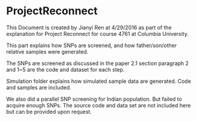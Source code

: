 # ProjectReconnect

This Document is created by Jianyi Ren at 4/29/2016 as part of the explanation for Project Reconnect for course 4761 at Columbia University.

This part explains how SNPs are screened, and how father/son/other relative samples were generated. 

The SNPs are screened as discussed in the paper 2.1 section paragraph 2 and 1~5 are the code and dataset for each step.

Simulation folder explains how simulated sample data are generated. Code and samples are included.

We also did a parallel SNP screening for Indian population. But failed to acquire enough SNPs. The source code and data set are not included here but can be provided upon request.